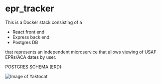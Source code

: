 # epr_tracker

This is a Docker stack consisting of a
* React front end
* Express back end
* Postgres DB 

that represents an independent microservice that allows viewing of USAF EPRs/ACA dates by user.

POSTGRES SCHEMA (ERD):

![Image of Yaktocat](https://github.com/flash548/epr_tracker/ERD.png)
